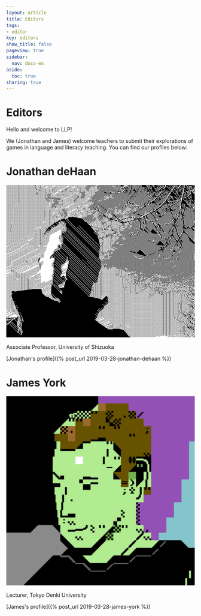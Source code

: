 ```yaml
---
layout: article
title: Editors
tags:
- editor
key: editors
show_title: false
pageview: true
sidebar:
  nav: docs-en
aside:
  toc: true
sharing: true
---
```


# Editors 

Hello and welcome to LLP!

We (Jonathan and James) welcome teachers to submit their explorations of games in language and literacy teaching. You can find our profiles below:

# Jonathan deHaan

<div class="card">
  <div class="card__image">
    <img class="image" src="/assets/images/dehaan_llp_profile_pic.jpg"/>
    <div class="overlay overlay--bottom">
      <p>Associate Professor, University of Shizuoka</p>
    </div>
  </div>
</div>

[Jonathan's profile]({% post_url 2019-03-28-jonathan-dehaan %})

# James York
<div class="card">
  <div class="card__image">
    <img class="image" src="/assets/images/Cheap-Profile-PETSCII.jpg"/>
    <div class="overlay overlay--bottom">
      <p>Lecturer, Tokyo Denki University</p>
    </div>
  </div>
</div>

[James's profile]({% post_url 2019-03-28-james-york %})